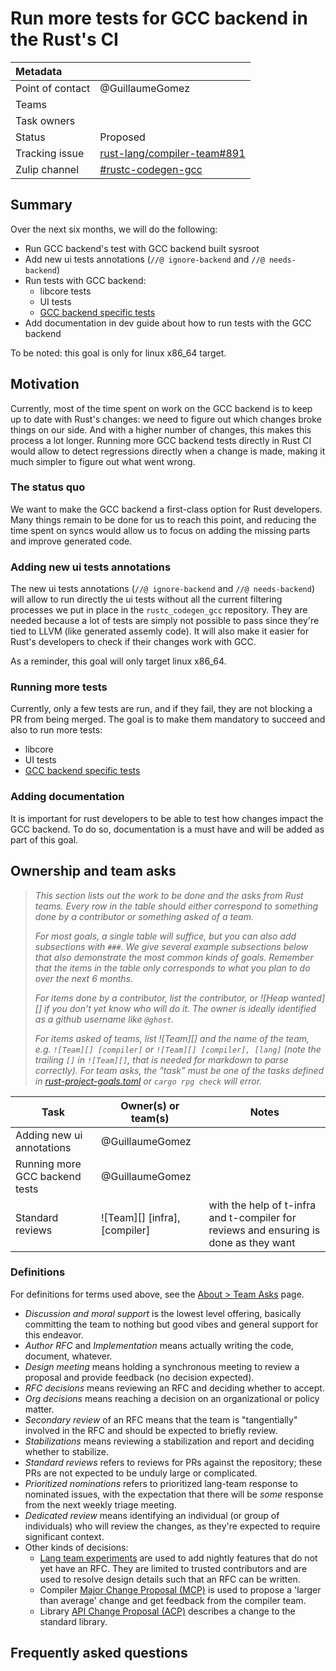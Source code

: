 # Run more tests for GCC backend in the Rust's CI

| Metadata         |                                                |
|:-----------------|------------------------------------------------|
| Point of contact | @GuillaumeGomez                                |
| Teams            | <!-- TEAMS WITH ASKS -->                       |
| Task owners      | <!-- TASK OWNERS -->                           |
| Status           | Proposed                                       |
| Tracking issue   | [rust-lang/compiler-team#891]                  |
| Zulip channel    | [#rustc-codegen-gcc][rustc-codegen-gcc]        |

[rustc-codegen-gcc]: https://rust-lang.zulipchat.com/#narrow/channel/386786-rustc-codegen-gcc
[rust-lang/compiler-team#891]: https://github.com/rust-lang/compiler-team/issues/891

## Summary

Over the next six months, we will do the following:

 * Run GCC backend's test with GCC backend built sysroot
 * Add new ui tests annotations (`//@ ignore-backend` and `//@ needs-backend`)
 * Run tests with GCC backend:
   * libcore tests
   * UI tests
   * [GCC backend specific tests][extra tests]
 * Add documentation in dev guide about how to run tests with the GCC backend

To be noted: this goal is only for linux x86_64 target.

## Motivation

Currently, most of the time spent on work on the GCC backend is to keep up to date with Rust's changes: we need to figure out which changes broke things on our side. And with a higher number of changes, this makes this process a lot longer. Running more GCC backend tests directly in Rust CI would allow to detect regressions directly when a change is made, making it much simpler to figure out what went wrong.

### The status quo

We want to make the GCC backend a first-class option for Rust developers. Many things remain to be done for us to reach this point, and reducing the time spent on syncs would allow us to focus on adding the missing parts and improve generated code.

### Adding new ui tests annotations

The new ui tests annotations (`//@ ignore-backend` and `//@ needs-backend`) will allow to run directly the ui tests without all the current filtering processes we put in place in the `rustc_codegen_gcc` repository. They are needed because a lot of tests are simply not possible to pass since they're tied to LLVM (like generated assemly code). It will also make it easier for Rust's developers to check if their changes work with GCC.

As a reminder, this goal will only target linux x86_64.

### Running more tests

Currently, only a few tests are run, and if they fail, they are not blocking a PR from being merged. The goal is to make them mandatory to succeed and also to run more tests:
  * libcore
  * UI tests
  * [GCC backend specific tests][extra tests]

### Adding documentation

It is important for rust developers to be able to test how changes impact the GCC backend. To do so, documentation is a must have and will be added as part of this goal.

## Ownership and team asks

> *This section lists out the work to be done and the asks from Rust teams. Every row in the table should either correspond to something done by a contributor or something asked of a team.*
>
> *For most goals, a single table will suffice, but you can also add subsections with `###`. We give several example subsections below that also demonstrate the most common kinds of goals. Remember that the items in the table only corresponds to what you plan to do over the next 6 months.*
>
> *For items done by a contributor, list the contributor, or ![Heap wanted][] if you don't yet know who will do it. The owner is ideally identified as a github username like `@ghost`.*
>
> *For items asked of teams, list ![Team][] and the name of the team, e.g. `![Team][] [compiler]` or `![Team][] [compiler], [lang]` (note the trailing `[]` in `![Team][]`, that is needed for markdown to parse correctly). For team asks, the "task" must be one of the tasks defined in [rust-project-goals.toml](../rust-project-goals.toml) or `cargo rpg check` will error.*

| Task                          | Owner(s) or team(s) | Notes |
|-------------------------------|---------------------|-------|
| Adding new ui annotations | @GuillaumeGomez | |
| Running more GCC backend tests | @GuillaumeGomez | |
| Standard reviews | ![Team][] [infra], [compiler] | with the help of t-infra and t-compiler for reviews and ensuring is done as they want |

### Definitions

For definitions for terms used above, see the [About > Team Asks](https://rust-lang.github.io/rust-project-goals/about/team_asks.html) page.

* *Discussion and moral support* is the lowest level offering, basically committing the team to nothing but good vibes and general support for this endeavor.
* *Author RFC* and *Implementation* means actually writing the code, document, whatever.
* *Design meeting* means holding a synchronous meeting to review a proposal and provide feedback (no decision expected).
* *RFC decisions* means reviewing an RFC and deciding whether to accept.
* *Org decisions* means reaching a decision on an organizational or policy matter.
* *Secondary review* of an RFC means that the team is "tangentially" involved in the RFC and should be expected to briefly review.
* *Stabilizations* means reviewing a stabilization and report and deciding whether to stabilize.
* *Standard reviews* refers to reviews for PRs against the repository; these PRs are not expected to be unduly large or complicated.
* *Prioritized nominations* refers to prioritized lang-team response to nominated issues, with the expectation that there will be *some* response from the next weekly triage meeting.
* *Dedicated review* means identifying an individual (or group of individuals) who will review the changes, as they're expected to require significant context.
* Other kinds of decisions:
    * [Lang team experiments](https://lang-team.rust-lang.org/how_to/experiment.html) are used to add nightly features that do not yet have an RFC. They are limited to trusted contributors and are used to resolve design details such that an RFC can be written.
    * Compiler [Major Change Proposal (MCP)](https://forge.rust-lang.org/compiler/mcp.html) is used to propose a 'larger than average' change and get feedback from the compiler team.
    * Library [API Change Proposal (ACP)](https://std-dev-guide.rust-lang.org/development/feature-lifecycle.html) describes a change to the standard library.

## Frequently asked questions


[extra tests]: https://github.com/rust-lang/rustc_codegen_gcc/tree/master/tests/run
